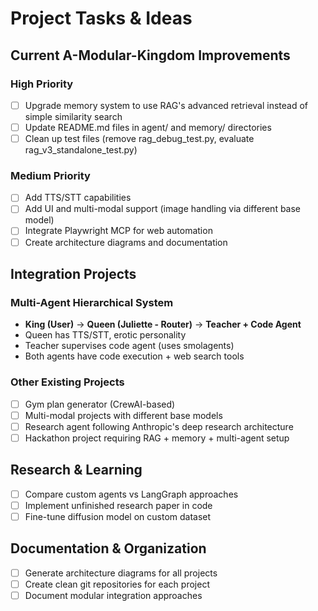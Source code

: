 # Project Tasks & Ideas

## Current A-Modular-Kingdom Improvements

### High Priority
- [ ] Upgrade memory system to use RAG's advanced retrieval instead of simple similarity search
- [ ] Update README.md files in agent/ and memory/ directories
- [ ] Clean up test files (remove rag_debug_test.py, evaluate rag_v3_standalone_test.py)

### Medium Priority  
- [ ] Add TTS/STT capabilities
- [ ] Add UI and multi-modal support (image handling via different base model)
- [ ] Integrate Playwright MCP for web automation
- [ ] Create architecture diagrams and documentation

## Integration Projects

### Multi-Agent Hierarchical System
- **King (User)** → **Queen (Juliette - Router)** → **Teacher + Code Agent**
- Queen has TTS/STT, erotic personality 
- Teacher supervises code agent (uses smolagents)
- Both agents have code execution + web search tools

### Other Existing Projects
- [ ] Gym plan generator (CrewAI-based)
- [ ] Multi-modal projects with different base models
- [ ] Research agent following Anthropic's deep research architecture
- [ ] Hackathon project requiring RAG + memory + multi-agent setup

## Research & Learning
- [ ] Compare custom agents vs LangGraph approaches
- [ ] Implement unfinished research paper in code
- [ ] Fine-tune diffusion model on custom dataset

## Documentation & Organization
- [ ] Generate architecture diagrams for all projects
- [ ] Create clean git repositories for each project
- [ ] Document modular integration approaches